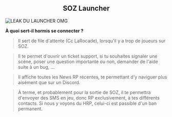 <h2 align="center">
SOZ Launcher
</h2>

![LEAK DU LAUNCHER OMG ](https://user-images.githubusercontent.com/104008465/166158636-a59eb8a9-0265-41e7-97d2-a0c3e1d7f196.jpg)

__À quoi sert-il hormis se connecter ?__

> Il sert de file d'attente (Cc LaRocade), lorsqu'il y a trop de joueurs sur SOZ.

> Il te permet d'ouvrir un ticket support, si tu souhaites signaler une scène, poser une question importante ou non, demander de l'aide suite à un bug, ...

> Il affiche toutes les News RP récentes, te permettant d'y naviguer plus aisément que sur un Discord.

> À terme, et probablement pour la sortie de SOZ, il te permettra d'envoyer des SMS en jeu, donc RP exclusivement, à tes différents contacts. Si nous y voyons du HRP, celui-ci est passible d'un ban permanent.
